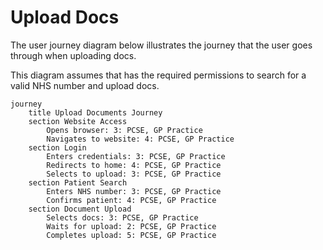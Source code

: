 # Upload Docs

The user journey diagram below illustrates the journey that the user goes through when uploading docs.

This diagram assumes that has the required permissions to search for a valid NHS number and upload docs.

```mermaid
journey
    title Upload Documents Journey
    section Website Access
        Opens browser: 3: PCSE, GP Practice
        Navigates to website: 4: PCSE, GP Practice
    section Login
        Enters credentials: 3: PCSE, GP Practice
        Redirects to home: 4: PCSE, GP Practice
        Selects to upload: 3: PCSE, GP Practice
    section Patient Search
        Enters NHS number: 3: PCSE, GP Practice
        Confirms patient: 4: PCSE, GP Practice
    section Document Upload
        Selects docs: 3: PCSE, GP Practice
        Waits for upload: 2: PCSE, GP Practice
        Completes upload: 5: PCSE, GP Practice
```
